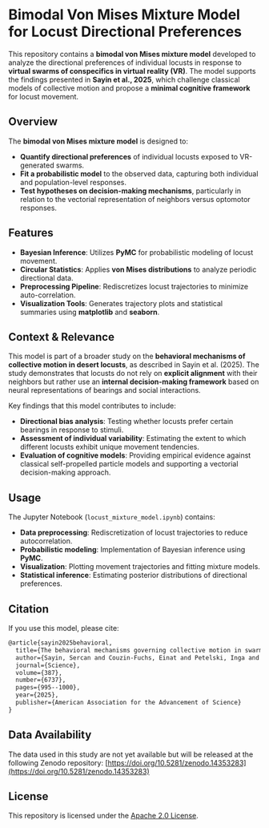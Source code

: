# Bimodal Von Mises Mixture Model for Locust Directional Preferences

This repository contains a **bimodal von Mises mixture model** developed to analyze the directional preferences of individual locusts in response to **virtual swarms of conspecifics in virtual reality (VR)**. The model supports the findings presented in **Sayin et al., 2025**, which challenge classical models of collective motion and propose a **minimal cognitive framework** for locust movement.

## Overview

The **bimodal von Mises mixture model** is designed to:

- **Quantify directional preferences** of individual locusts exposed to VR-generated swarms.
- **Fit a probabilistic model** to the observed data, capturing both individual and population-level responses.
- **Test hypotheses on decision-making mechanisms**, particularly in relation to the vectorial representation of neighbors versus optomotor responses.

## Features

- **Bayesian Inference**: Utilizes **PyMC** for probabilistic modeling of locust movement.
- **Circular Statistics**: Applies **von Mises distributions** to analyze periodic directional data.
- **Preprocessing Pipeline**: Rediscretizes locust trajectories to minimize auto-correlation.
- **Visualization Tools**: Generates trajectory plots and statistical summaries using **matplotlib** and **seaborn**.

## Context & Relevance

This model is part of a broader study on the **behavioral mechanisms of collective motion in desert locusts**, as described in Sayin et al. (2025). The study demonstrates that locusts do not rely on **explicit alignment** with their neighbors but rather use an **internal decision-making framework** based on neural representations of bearings and social interactions.

Key findings that this model contributes to include:
- **Directional bias analysis**: Testing whether locusts prefer certain bearings in response to stimuli.
- **Assessment of individual variability**: Estimating the extent to which different locusts exhibit unique movement tendencies.
- **Evaluation of cognitive models**: Providing empirical evidence against classical self-propelled particle models and supporting a vectorial decision-making approach.

## Usage

The Jupyter Notebook (`locust_mixture_model.ipynb`) contains:
- **Data preprocessing**: Rediscretization of locust trajectories to reduce autocorrelation.
- **Probabilistic modeling**: Implementation of Bayesian inference using **PyMC**.
- **Visualization**: Plotting movement trajectories and fitting mixture models.
- **Statistical inference**: Estimating posterior distributions of directional preferences.


## Citation

If you use this model, please cite:

```latex
@article{sayin2025behavioral,
  title={The behavioral mechanisms governing collective motion in swarming locusts},
  author={Sayin, Sercan and Couzin-Fuchs, Einat and Petelski, Inga and G{"u}nzel, Yannick and Salahshour, Mohammad and Lee, Chi-Yu and Graving, Jacob M and Li, Liang and Deussen, Oliver and Sword, Gregory A and others},
  journal={Science},
  volume={387},
  number={6737},
  pages={995--1000},
  year={2025},
  publisher={American Association for the Advancement of Science}
}
```

## Data Availability

The data used in this study are not yet available but will be released at the following Zenodo repository: [https://doi.org/10.5281/zenodo.14353283](https://doi.org/10.5281/zenodo.14353283)

## License

This repository is licensed under the [Apache 2.0 License](LICENSE).

